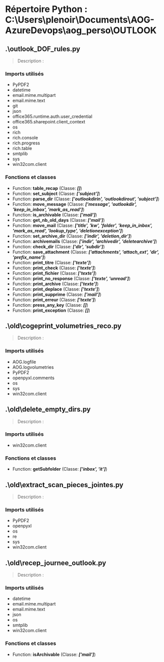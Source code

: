 # Répertoire Python : C:\Users\plenoir\Documents\AOG-AzureDevops\aog_perso\OUTLOOK

## .\outlook_DOF_rules.py

> Description : 

### Imports utilisés

- PyPDF2
- datetime
- email.mime.multipart
- email.mime.text
- git
- json
- office365.runtime.auth.user_credential
- office365.sharepoint.client_context
- os
- rich
- rich.console
- rich.progress
- rich.table
- smtplib
- sys
- win32com.client

### Fonctions et classes

- Function: **table_recap** (Classe: ***[]***)
- Function: **set_subject** (Classe: ***['subject']***)
- Function: **parse_dir** (Classe: ***['outlookdirin', 'outlookdirout', 'subject']***)
- Function: **move_message** (Classe: ***['message', 'outlookdir', 'keep_in_inbox', 'mark_as_read']***)
- Function: **is_archivable** (Classe: ***['mail']***)
- Function: **get_nb_old_days** (Classe: ***['mail']***)
- Function: **move_mail** (Classe: ***['title', 'kw', 'folder', 'keep_in_inbox', 'mark_as_read', 'lookup_type', 'deletionexception']***)
- Function: **set_archive_dir** (Classe: ***['indir', 'deletion_dir']***)
- Function: **archivemails** (Classe: ***['indir', 'archivedir', 'deletearchive']***)
- Function: **check_dir** (Classe: ***['dir', 'subdir']***)
- Function: **save_attachment** (Classe: ***['attachments', 'attach_ext', 'dir', 'prefix_name']***)
- Function: **print_titre** (Classe: ***['texte']***)
- Function: **print_check** (Classe: ***['texte']***)
- Function: **print_fichier** (Classe: ***['texte']***)
- Function: **print_no_response** (Classe: ***['texte', 'unread']***)
- Function: **print_archive** (Classe: ***['texte']***)
- Function: **print_deplace** (Classe: ***['texte']***)
- Function: **print_supprime** (Classe: ***['mail']***)
- Function: **print_erreur** (Classe: ***['texte']***)
- Function: **press_any_key** (Classe: ***[]***)
- Function: **print_exception** (Classe: ***[]***)

## .\old\cogeprint_volumetries_reco.py

> Description : 

### Imports utilisés

- AOG.logfile
- AOG.logvolumetries
- PyPDF2
- openpyxl.comments
- os
- sys
- win32com.client

## .\old\delete_empty_dirs.py

> Description : 

### Imports utilisés

- win32com.client

### Fonctions et classes

- Function: **getSubfolder** (Classe: ***['inbox', 'it']***)

## .\old\extract_scan_pieces_jointes.py

> Description : 

### Imports utilisés

- PyPDF2
- openpyxl
- os
- re
- sys
- win32com.client

## .\old\recep_journee_outlook.py

> Description : 

### Imports utilisés

- datetime
- email.mime.multipart
- email.mime.text
- json
- os
- smtplib
- win32com.client

### Fonctions et classes

- Function: **isArchivable** (Classe: ***['mail']***)

